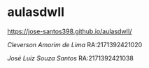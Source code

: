# aulasdwII
https://jose-santos398.github.io/aulasdwII/

_Cleverson Amorim de Lima_
RA:2171392421020

_José Luiz Souza Santos_
RA:2171392421038
